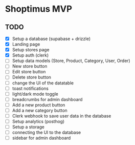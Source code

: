 # Shoptimus MVP

## TODO

- [x] Setup a database (supabase + drizzle)
- [x] Landing page
- [x] Setup stores page
- [x] Setup auth (clerk)
- [ ] Setup data models (Store, Product, Category, User, Order)
- [ ] New store button
- [ ] Edit store button
- [ ] Delete store button
- [ ] change the UI of the datatable
- [ ] toast notifications
- [ ] light/dark mode toggle
- [ ] breadcrumbs for admin dashboard
- [ ] Add a new product button
- [ ] Add a new category button
- [ ] Clerk webhook to save user data in the database
- [ ] Setup analytics (posthog)
- [ ] Setup a storage
- [ ] connecting the UI to the database
- [ ] sidebar for admin dashboard

